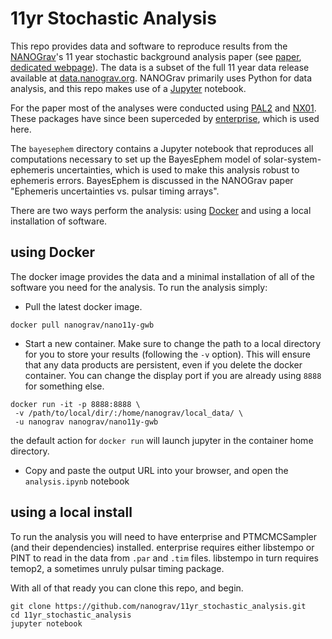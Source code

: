 # 11yr Stochastic Analysis

This repo provides data and software to reproduce results from the [NANOGrav][1]'s 11 year stochastic background analysis paper (see [paper][2], [dedicated webpage][9]).
The data is a subset of the full 11 year data release available at [data.nanograv.org][3].
NANOGrav primarily uses Python for data analysis, and this repo makes use of a [Jupyter][4] notebook.

For the paper most of the analyses were conducted using [PAL2][5] and [NX01][6].
These packages have since been superceded by [enterprise][7], which is used here.

The `bayesephem` directory contains a Jupyter notebook that reproduces all computations necessary to set up the BayesEphem model of solar-system-ephemeris uncertainties, which is used to make this analysis robust to ephemeris errors. BayesEphem is discussed in the NANOGrav paper "Ephemeris uncertainties vs. pulsar timing arrays".

There are two ways perform the analysis: using [Docker][8] and using a local installation of software.

## using Docker

The docker image provides the data and a minimal installation of all of the software you need for the analysis.
To run the analysis simply:

* Pull the latest docker image.
```
docker pull nanograv/nano11y-gwb
```

* Start a new container.
Make sure to change the path to a local directory for you to store your results (following the `-v` option).
This will ensure that any data products are persistent, even if you delete the docker container.
You can change the display port if you are already using `8888` for something else.
```
docker run -it -p 8888:8888 \
 -v /path/to/local/dir/:/home/nanograv/local_data/ \
 -u nanograv nanograv/nano11y-gwb
```
the default action for `docker run` will launch jupyter in the container home directory.

* Copy and paste the output URL into your browser, and open the `analysis.ipynb` notebook


## using a local install

To run the analysis you will need to have enterprise and PTMCMCSampler (and their dependencies) installed.
enterprise requires either libstempo or PINT to read in the data from `.par` and `.tim` files.
libstempo in turn requires temop2, a sometimes unruly pulsar timing package.

With all of that ready you can clone this repo, and begin.
```
git clone https://github.com/nanograv/11yr_stochastic_analysis.git
cd 11yr_stochastic_analysis
jupyter notebook
```



[1]: http://www.nanograv.org/
[2]: null
[3]: http://data.nanograv.org/
[4]: http://jupyter.org/
[5]: https://github.com/jellis18/PAL2
[6]: http://stevertaylor.github.io/NX01/
[7]: https://enterprise.readthedocs.io/en/latest/
[8]: http://www.docker.com/
[9]: https://nanograv.github.io/11yr_stochastic_analysis

